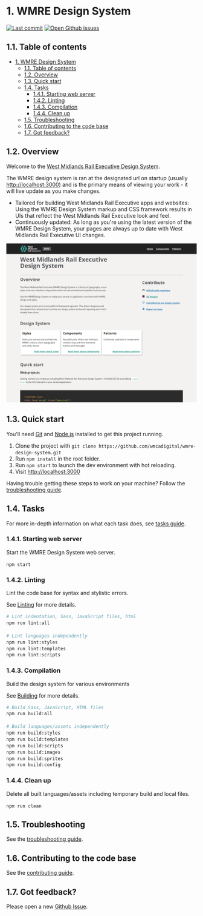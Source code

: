 # 1. WMRE Design System

[![Last commit](https://img.shields.io/github/last-commit/wmcadigital/wmre-design-system?style=flat-square)](https://github.com/wmcadigital/wmre-design-system/commits/master)
[![Open Github issues](https://img.shields.io/github/issues-raw/wmcadigital/wmre-design-system?style=flat-square)](https://github.com/wmcadigital/wmre-design-system/issues)

## 1.1. Table of contents

<!-- TOC -->

- [1. WMRE Design System](#1-wmre-design-system)
  - [1.1. Table of contents](#11-table-of-contents)
  - [1.2. Overview](#12-overview)
  - [1.3. Quick start](#13-quick-start)
  - [1.4. Tasks](#14-tasks)
    - [1.4.1. Starting web server](#141-starting-web-server)
    - [1.4.2. Linting](#142-linting)
    - [1.4.3. Compilation](#143-compilation)
    - [1.4.4. Clean up](#144-clean-up)
  - [1.5. Troubleshooting](#15-troubleshooting)
  - [1.6. Contributing to the code base](#16-contributing-to-the-code-base)
  - [1.7. Got feedback?](#17-got-feedback)

<!-- /TOC -->

## 1.2. Overview

Welcome to the [West Midlands Rail Executive Design System](https://wmcadigital.github.io/wmre-design-system).

The WMRE design system is ran at the designated url on startup (usually [http://localhost:3000](http://localhost:3000)) and is the primary means of viewing your work - it will live update as you make changes.

- Tailored for building West Midlands Rail Executive apps and websites: Using the WMRE Design System markup and CSS framework results in UIs that reflect the West Midlands Rail Executive look and feel.
- Continuously updated: As long as you're using the latest version of the WMRE Design System, your pages are always up to date with West Midlands Rail Executive UI changes.

![West Midlands Rail Executive design system example](doc/preview.png "West Midlands Rail Executive design system example")


## 1.3. Quick start

You'll need [Git](https://help.github.com/articles/set-up-git/) and [Node.js](https://nodejs.org/en/) installed to get this project running.

1. Clone the project with `git clone https://github.com/wmcadigital/wmre-design-system.git`
2. Run `npm install` in the root folder.
3. Run `npm start` to launch the dev environment with hot reloading.
4. Visit [http://localhost:3000](http://localhost:3000)

Having trouble getting these steps to work on your machine? Follow the [troubleshooting guide](doc/troubleshooting.md).

## 1.4. Tasks

For more in-depth information on what each task does, see [tasks guide](doc/contributing/tasks.md).

### 1.4.1. Starting web server

Start the WMRE Design System web server.

`npm start`

### 1.4.2. Linting

Lint the code base for syntax and stylistic errors.

See [Linting](./doc/contributing/tasks/linting.md) for more details.

```bash
# Lint indentation, Sass, JavaScript files, html
npm run lint:all

# Lint languages independently
npm run lint:styles
npm run lint:templates
npm run lint:scripts
```

### 1.4.3. Compilation

Build the design system for various environments

See [Building](./doc/contributing/tasks/building.md) for more details.

```bash
# Build Sass, JavaScript, HTML files
npm run build:all

# Build languages/assets independently
npm run build:styles
npm run build:templates
npm run build:scripts
npm run build:images
npm run build:sprites
npm run build:config
```

### 1.4.4. Clean up

Delete all built languages/assets including temporary build and local files.

`npm run clean`

## 1.5. Troubleshooting

See the [troubleshooting guide](doc/troubleshooting.md).

## 1.6. Contributing to the code base

See the [contributing guide](doc/contributing.md).

## 1.7. Got feedback?

Please open a new [Github Issue](https://github.com/wmcadigital/wmre-design-system/issues).
